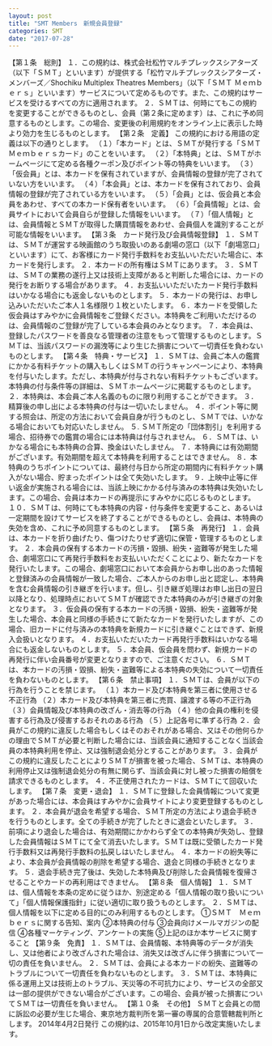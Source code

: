 ```yaml
---
layout: post
title: "SMT Members　新規会員登録"
categories: SMT
date: "2017-07-28"
---
```


【第１条　総則】
１．この規約は、株式会社松竹マルチプレックスシアターズ（以下「ＳＭＴ」といいます）が提供する「松竹マルチプレックスシアターズ・メンバーズ／Shochiku Multiplex Theatres Members」（以下「ＳＭＴ Ｍｅｍｂｅｒｓ」といいます）サービスについて定めるものです。また、この規約はサービスを受けるすべての方に適用されます。
２．ＳＭＴは、何時にてもこの規約を変更することができるものとし、会員（第２条に定めます）は、これに予め同意するものとします。この場合、変更後の利用規約をオンライン上に表示した時より効力を生じるものとします。
【第２条　定義】
この規約における用語の定義は以下の通りとします。
（１）「本カード」とは、ＳＭＴが発行する「ＳＭＴ Ｍｅｍｂｅｒｓカード」のことをいいます。
（２）「本特典」とは、ＳＭＴがホームページにて定める各種クーポン及びポイント等の特典をいいます。
（３）「仮会員」とは、本カードを保有されていますが、会員情報の登録が完了されていない方をいいます。
（４）「本会員」とは、本カードを保有されており、会員情報の登録が完了されている方をいいます。
（５）「会員」とは、仮会員と本会員をあわせ、すべての本カード保有者をいいます。
（６）「会員情報」とは、会員サイトにおいて会員自らが登録した情報をいいます。
（７）「個人情報」とは、会員情報とＳＭＴが取得した購買情報をあわせ、会員個人を識別することが可能な情報をいいます。
【第３条　カード発行及び会員情報登録】
１．ＳＭＴは、ＳＭＴが運営する映画館のうち取扱いのある劇場の窓口（以下「劇場窓口」といいます）にて、お客様にカード発行手数料をお支払いいただいた場合に、本カードを発行します。
２．本カードの所有権はＳＭＴにあります。
３．ＳＭＴは、ＳＭＴの業務の遂行上又は技術上支障があると判断した場合には、カードの発行をお断りする場合があります。
４．お支払いいただいたカード発行手数料はいかなる場合にも返金しないものとします。
５．本カードの発行は、お申し込みいただいたご本人１名様限り１枚といたします。
６．本カードを受領した仮会員はすみやかに会員情報をご登録ください。本特典をご利用いただけるのは、会員情報のご登録が完了している本会員のみとなります。
７．本会員は、登録したパスワードを善良なる管理者の注意をもって管理するものとします。ＳＭＴは、当該パスワードの漏洩等により生じた損害について一切責任を負わないものとします。
【第４条　特典・サービス】
１．ＳＭＴは、会員ご本人の鑑賞にかかる有料チケットの購入もしくはＳＭＴの行うキャンペーンにより、本特典を付与いたします。ただし、本特典が付与されない有料チケットもございます。本特典の付与条件等の詳細は、ＳＭＴホームページに掲載するものとします。
２．本特典は、本会員ご本人名義のものに限り利用することができます。
３．精算後の申し出による本特典の付与は一切いたしません。
４．ポイント等に関する照会は、所定の方法において会員自身が行うものとし、ＳＭＴでは、いかなる場合においても対応いたしません。
５. ＳＭＴ所定の「団体割引」を利用する場合、招待券での鑑賞の場合には本特典は付与されません。
６．ＳＭＴは、いかなる場合にも本特典の合算、換金はいたしません。
７．本特典には有効期間がございます。有効期間を超えて本特典を利用することはできません。
８．本特典のうちポイントについては、最終付与日から所定の期間内に有料チケット購入がない場合、貯まったポイントは全て失効いたします。
９．上映中止等に伴い返金が実施される場合には、当該上映にかかる付与済みの本特典は失効いたします。この場合、会員は本カードの再提示にすみやかに応じるものとします。
１０．ＳＭＴは、何時にても本特典の内容・付与条件を変更すること、あるいは一定期間を設けてサービスを終了することができるものとし、会員は、本特典の失効を含め、これに予め同意するものとします。
【第５条　再発行】
１．会員は、本カードを折り曲げたり、傷つけたりせず適切に保管・管理するものとします。
２．本会員の保有する本カードの汚損・毀損、紛失・盗難等が発生した場合、劇場窓口にて再発行手数料をお支払いいただくことにより、新たなカードを発行いたします。この場合、劇場窓口において本会員からお申し出のあった情報と登録済みの会員情報が一致した場合、ご本人からのお申し出と認定し、本特典を含む会員情報の引き継ぎを行います。但し、引き継ぎ処理はお申し出日の翌日以降となり、処理時点においてＳＭＴが確認できた本特典のみが引き継ぎの対象となります。
３．仮会員の保有する本カードの汚損・毀損、紛失・盗難等が発生した場合、本会員と同様の手続きにて新たなカードを発行いたしますが、この場合、旧カードに付与済みの本特典を新規カードに引き継ぐことはできず、新規入会扱いとなります。
４．お支払いただいたカード再発行手数料はいかなる場合にも返金しないものとします。
５．本会員、仮会員を問わず、新規カードの再発行に伴い会員番号が変更となりますので、ご注意ください。
６．ＳＭＴは、本カードの汚損・毀損、紛失・盗難等による本特典の失効について一切責任を負わないものとします。
【第６条　禁止事項】
１．ＳＭＴは、会員が以下の行為を行うことを禁じます。
（１）本カード及び本特典を第三者に使用させる不正行為
（２）本カード及び本特典を第三者に売買、譲渡する等の不正行為
（３）会員情報及び本特典の改ざん・消去等の行為
（４）他の会員の権利を侵害する行為及び侵害するおそれのある行為
（５）上記各号に準ずる行為
２．会員がこの規約に違反した場合もしくはそのおそれがある場合、又はその他何らかの理由でＳＭＴが必要と判断した場合には、当該会員に通知することなく当該会員の本特典利用を停止、又は強制退会処分とすることがあります。
３．会員がこの規約に違反したことによりＳＭＴが損害を被った場合、ＳＭＴは、本特典の利用停止又は強制退会処分の有無に関らず、当該会員に対し被った損害の賠償を請求できるものとします。
４．不正使用されたカードは、ＳＭＴにて回収いたします。
【第７条　変更・退会】
１．ＳＭＴに登録した会員情報について変更があった場合には、本会員はすみやかに会員サイトにより変更登録するものとします。
２．本会員が退会を希望する場合、ＳＭＴ所定の方法により退会手続きを行うものとします。全ての手続きが完了したときに退会といたします。
３．前項により退会した場合は、有効期間にかかわらず全ての本特典が失効し、登録した会員情報はＳＭＴにて全て消去いたします。ＳＭＴは既に受領したカード発行手数料又は再発行手数料の払戻しはいたしません。
４．本カードの紛失等により、本会員が会員情報の削除を希望する場合、退会と同様の手続きとなります。
５．退会手続き完了後は、失効した本特典及び削除した会員情報を復帰させることやカードの再利用はできません。
【第８条　個人情報】
１．ＳＭＴは、個人情報を本条の定めに従うほか、別途定める「個人情報の取り扱いについて」「個人情報保護指針」に従い適切に取り扱うものとします。
２．ＳＭＴは、個人情報を以下に定める目的にのみ利用するものとします。
①ＳＭＴ　Ｍｅｍｂｅｒｓに関する告知、案内
②本特典の付与
③会員向けメールマガジンの配信
④各種マーケティング、アンケートの実施
⑤上記のほか本サービスに関すること
【第９条　免責】
１．ＳＭＴは、会員情報、本特典等のデータが消失し、又は他者により改ざんされた場合は、消失又は改ざんに伴う損害について一切の責任を負いません。
２．ＳＭＴは、会員による本カードの紛失、盗難等のトラブルについて一切責任を負わないものとします。
３．ＳＭＴは、本特典に係る運用上又は技術上のトラブル、天災等の不可抗力により、サービスの全部又は一部の提供ができない場合がございます。この場合、会員が被った損害についてＳＭＴは一切責任を負いません。
【第１０条　その他】
ＳＭＴと会員との間に訴訟の必要が生じた場合、東京地方裁判所を第一審の専属的合意管轄裁判所とします。
2014年4月2日発行
この規約は、2015年10月1日から改定実施いたします。
